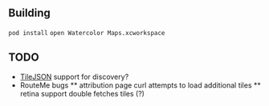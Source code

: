## Building

`pod install`
`open Watercolor Maps.xcworkspace`

## TODO

* [TileJSON](http://mapbox.com/wax/tilejson.html) support for discovery?
* RouteMe bugs
** attribution page curl attempts to load additional tiles
** retina support double fetches tiles (?)
